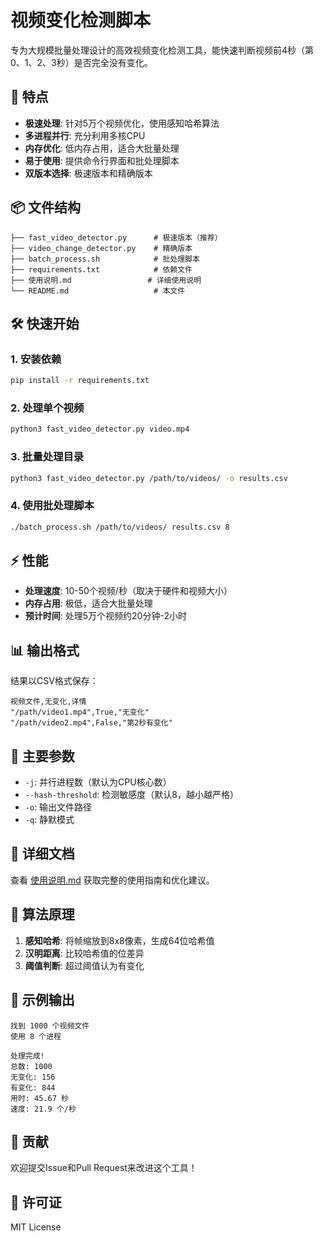 # 视频变化检测脚本

专为大规模批量处理设计的高效视频变化检测工具，能快速判断视频前4秒（第0、1、2、3秒）是否完全没有变化。

## 🚀 特点

- **极速处理**: 针对5万个视频优化，使用感知哈希算法
- **多进程并行**: 充分利用多核CPU
- **内存优化**: 低内存占用，适合大批量处理
- **易于使用**: 提供命令行界面和批处理脚本
- **双版本选择**: 极速版本和精确版本

## 📦 文件结构

```
├── fast_video_detector.py      # 极速版本（推荐）
├── video_change_detector.py    # 精确版本
├── batch_process.sh            # 批处理脚本
├── requirements.txt            # 依赖文件
├── 使用说明.md                 # 详细使用说明
└── README.md                   # 本文件
```

## 🛠️ 快速开始

### 1. 安装依赖

```bash
pip install -r requirements.txt
```

### 2. 处理单个视频

```bash
python3 fast_video_detector.py video.mp4
```

### 3. 批量处理目录

```bash
python3 fast_video_detector.py /path/to/videos/ -o results.csv
```

### 4. 使用批处理脚本

```bash
./batch_process.sh /path/to/videos/ results.csv 8
```

## ⚡ 性能

- **处理速度**: 10-50个视频/秒（取决于硬件和视频大小）
- **内存占用**: 极低，适合大批量处理
- **预计时间**: 处理5万个视频约20分钟-2小时

## 📊 输出格式

结果以CSV格式保存：

```csv
视频文件,无变化,详情
"/path/video1.mp4",True,"无变化"
"/path/video2.mp4",False,"第2秒有变化"
```

## 🔧 主要参数

- `-j`: 并行进程数（默认为CPU核心数）
- `--hash-threshold`: 检测敏感度（默认8，越小越严格）
- `-o`: 输出文件路径
- `-q`: 静默模式

## 📖 详细文档

查看 [使用说明.md](使用说明.md) 获取完整的使用指南和优化建议。

## 🎯 算法原理

1. **感知哈希**: 将帧缩放到8x8像素，生成64位哈希值
2. **汉明距离**: 比较哈希值的位差异
3. **阈值判断**: 超过阈值认为有变化

## 📝 示例输出

```
找到 1000 个视频文件
使用 8 个进程

处理完成!
总数: 1000
无变化: 156
有变化: 844
用时: 45.67 秒
速度: 21.9 个/秒
```

## 🤝 贡献

欢迎提交Issue和Pull Request来改进这个工具！

## 📄 许可证

MIT License
